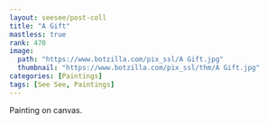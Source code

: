 ```yaml
---
layout: seesee/post-coll
title: "A Gift"
mastless: true
rank: 470
image:
  path: "https://www.botzilla.com/pix_ssl/A Gift.jpg"
  thumbnail: "https://www.botzilla.com/pix_ssl/thm/A Gift.jpg"
categories: [Paintings]
tags: [See See, Paintings]
---
```


Painting on canvas.



